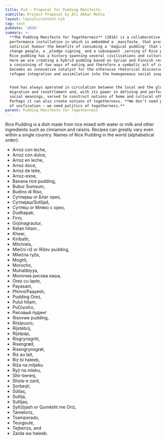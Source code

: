 ```yaml
---
title: Pud ~ Proposal for Pudding Manifesto
subtitle: Project Proposal by Ali Akbar Mehta
layout: layouts/content.njk
tag: text
pubdate: '2016'
summary: >-
  **The Pudding Manifesto for Togetherness** (2016) is a collaborative
  performance installation in which is embedded a _manifesto_ that presents in
  satirical humour the benefits of consuming a 'magical pudding' that will
  change people, a _pledge signing_ and a subsequent _serving of Rice pudding_.
  Rice pudding has a history spanning several civilisations and culture, and
  here we are creating a hybrid pudding based on Syrian and Finnish recipes, as
  a conjoining of two ways of eating and therefore a symbolic act of consumption
  becomes an innovative catalyst for the otherwise rhetorical discourse on
  refugee integration and assimilation into the homogeneous social soup.


  Food has always operated in circulation between the local and the global,
  migration and resettlement and, with its power in defining and performing
  social meanings, served to construct notions of home and cultural otherness.
  Perhaps it can also create notions of togetherness. **We don’t need politics
  of unification – we need politics of togetherness.**
parent: Pudding Manifesto for Togetherness
---
```

Rice Pudding is a dish made from rice mixed with water or milk and other ingredients such as cinnamon and raisins. Recipes can greatly vary even within a single country. Names of Rice Pudding in the world (alphabetical order):

* Arroz con leche,
* Arroz con dulce,
* Arroz en leche,
* Arroz doce,
* Arroz de leite,
* Arroz-esne,
* Banana rice pudding,
* Bubur Sumsum,
* Budino di Riso,
* Сутлијаш or Благ ориз,
* Сутлијаш/Sutlijaš,
* Сутляш or Мляко с ориз,
* Dudhapak,
* Firni,
* Grjónagrautur,
* Ketan hitam ,
* Kheer,
* Kiribath,
* Milchreis,
* Mlečni riž or Rižev pudding,
* Mliečna ryža,
* Moghli,
* Morocho,
* Muhalibiyya,
* Молочна рисова каша,
* Orez cu lapte,
* Payasam,
* Phinni/Paayesh,
* Pudding Orez,
* Pulut hitam,
* Ρυζόγαλο,
* Рисовый пудинг
* Risovwe pudding,
* Riisipuuro,
* Rijstebrij,
* Rijstpap,
* Risgrynsgröt,
* Risengrød,
* Risengrynsgrøt,
* Riz au lait,
* Riz bi haleeb,
* Riža na mlijeku
* Ryż na mleku,
* Shir-berenj,
* Shola-e zard,
* Şorbeşîr,
* Sütlaç,
* Sutlija,
* Sutlijas,
* Sylt(i)jash or Qumësht me Oriz,
* Tameloriz,
* Tsamporado,
* Teurgoule,
* Tejberizs, and
* Zarda wa haleeb.
